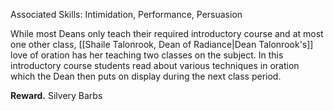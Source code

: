 Associated Skills: Intimidation, Performance, Persuasion

While most Deans only teach their required introductory course and at most one other class, [[Shaile Talonrook, Dean of Radiance|Dean Talonrook's]] love of oration has her teaching two classes on the subject. In this introductory course students read about various techniques in oration which the Dean then puts on display during the next class period.

**Reward.** Silvery Barbs